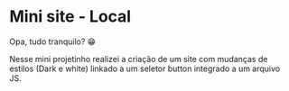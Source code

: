 # Mini site - Local
Opa, tudo tranquilo?  😁 

Nesse mini projetinho realizei a criação de um site com mudanças de estilos (Dark e white) linkado a um seletor button integrado a um arquivo JS. 

